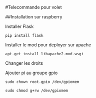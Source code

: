 #Telecommande pour volet

##Installation sur raspberry

Installer Flask

```pip install flask```

Installer le mod pour deployer sur apache

```apt-get install libapache2-mod-wsgi```

Changer les droits 

Ajouter pi au groupe gpio

```sudo chown root.gpio /dev/gpiomem```

```sudo chmod g+rw /dev/gpiomem```
